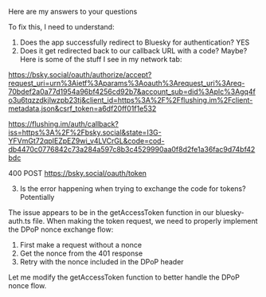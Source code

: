 Here are my answers to your questions

  To fix this, I need to understand:

  1. Does the app successfully redirect to Bluesky for authentication? YES
  2. Does it get redirected back to our callback URL with a code? Maybe? Here is some of the stuff I see in my network tab:

https://bsky.social/oauth/authorize/accept?request_uri=urn%3Aietf%3Aparams%3Aoauth%3Arequest_uri%3Areq-70bdef2a0a77d1954a96bf4256cd92b7&account_sub=did%3Aplc%3Agq4fo3u6tqzzdkjlwzpb23tj&client_id=https%3A%2F%2Fflushing.im%2Fclient-metadata.json&csrf_token=a6df20ff01f1e532

https://flushing.im/auth/callback?iss=https%3A%2F%2Fbsky.social&state=I3G-YFVmGt72qpIEZpEZ9wi_v4LVCrGL&code=cod-db4470c0776842c73a284a597c8b3c4529990aa0f8d2fe1a36fac9d74bf42bdc

400 POST https://bsky.social/oauth/token

  3. Is the error happening when trying to exchange the code for tokens? Potentially

  The issue appears to be in the getAccessToken function in our
  bluesky-auth.ts file. When making the token request, we need to properly
  implement the DPoP nonce exchange flow:

  1. First make a request without a nonce
  2. Get the nonce from the 401 response
  3. Retry with the nonce included in the DPoP header

  Let me modify the getAccessToken function to better handle the DPoP nonce
  flow.

